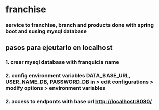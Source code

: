 # franchise

### service to franchise, branch and products done with spring boot and susing mysql database

## pasos para ejeutarlo en localhost
  ### 1. crear mysql database with franquicia name
  ### 2. config environment variables DATA_BASE_URL, USER_NAME_DB, PASSWORD_DB in  > edit configurations > modify options > environment variables
  ### 2. access to endponts with base url <ins>http://localhost:8080/</ins>
